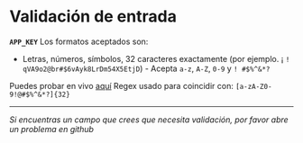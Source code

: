 # Validación de entrada

__`APP_KEY`__ Los formatos aceptados son:

- Letras, números, símbolos, 32 caracteres exactamente (por ejemplo. ¡ `! qVA9o2@br#$6vAyk8LrDm54X5EtjD`) - Acepta `a-z`, `A-Z`, `0-9` y `! #$%^&*?`

Puedes probar en vivo [aquí](https://regex101.com/r/OR879w/1) Regex usado para coincidir con: `[a-zA-Z0-9!@#$%^&*?]{32}`

---

_Si encuentras un campo que crees que necesita validación, por favor abre un problema en github_
